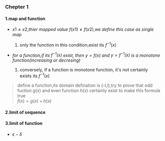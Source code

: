 ### Chepter 1
#### 1.map and function
- $x1\neq x2$,*thier mapped value* $f(x1)\neq f(x2)$,*we define this case as single map*
	1. only the function in this condition,exist its $f^{-1}(x)$

- *for a function,if its $f^{-1}(x)$ exist, then $y=f(x)$ and $y=f^{-1}(x)$ is a monotone function(increasing or decresing)*
	1. conversely, if a function is monotone function, it's not certainly exists its $f^{-1}(x)$
>define a function,its domain defination is (-l,l),try to prove that odd fuction $g(x)$ and even function $h(x)$ certainly exist to make this formula true<br>$f(x)=g(x)+h(x)$  
#### 2.limit of sequence

#### 3.limit of function
- $\epsilon - \delta$

